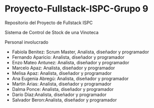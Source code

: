 # Proyecto-Fullstack-ISPC-Grupo 9 
Repositorio del Proyecto de Fullstack ISPC

Sistema de Control de Stock de una Vinoteca

Personal involucrado

- Fabiola Benitez: Scrum Master, Analista, diseñador y programador
- Fernando Aparicio: Analista, diseñador y programador
- Enzo Mateo Antunez: Analista, diseñador y programador
- Marcelo Apaz: Analista, diseñador y programador
- Melisa Apaz: Analista, diseñador y programador
- Ana Eugenia Abregú: Analista, diseñador y programador
- Martín Arias: Analista, diseñador y programador
- Dalma Ponce: Analista, diseñador y programador
- Darío Díaz:Analista, diseñador y programador
- Salvador Beron:Analista, diseñador y programador


